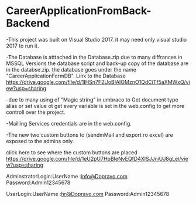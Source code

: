# CareerApplicationFromBack-Backend
-This project was built on Visual Studio 2017. it may need only visual studio 2017 to run it. 

-The Database is atttached in the Database.zip due to many diffrances in MSSQL Versions the database script and back-up copy of the database are in the databse.zip. the database goes under the name "CareerApplicationFormDB".
Link to the Database 
https://drive.google.com/file/d/1IHSn7F2UoBlAIOMznO1QdCiTf5aXMWxQ/view?usp=sharing

-due to many using of "Magic string" in umbraco to Get document type alias or set value ot get every variable is set in the web.config
to get more controll over the project.

-Mailling Services credentials are in the web.config.

-The new two custom buttons to (sendmMail and export ro excel) are exposed to the admins only.

click here to see where the custom buttons are placed https://drive.google.com/file/d/1eU2pU7HbBIeNvEQfD4XlSJJniUJ8gLei/view?usp=sharing

AdminstratorLogin:UserName :info@Dopravo.com Password:Admin12345678

UserLogin:UserName :hr@Dopravo.com Password:Admin12345678 
